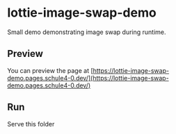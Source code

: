 # lottie-image-swap-demo

Small demo demonstrating image swap during runtime.

## Preview

You can preview the page at [https://lottie-image-swap-demo.pages.schule4-0.dev/](https://lottie-image-swap-demo.pages.schule4-0.dev/)

## Run
Serve this folder
